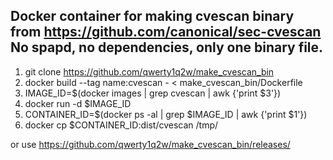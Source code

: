 Docker container for making cvescan binary from https://github.com/canonical/sec-cvescan No spapd, no dependencies, only one binary file.
---
1) git clone https://github.com/qwerty1q2w/make_cvescan_bin
2) docker build --tag name:cvescan - < make_cvescan_bin/Dockerfile
4) IMAGE_ID=$(docker images | grep cvescan | awk {'print $3'})
5) docker run -d $IMAGE_ID
6) CONTAINER_ID=$(docker ps -al | grep $IMAGE_ID | awk {'print $1'})
7) docker cp $CONTAINER_ID:dist/cvescan /tmp/

or use https://github.com/qwerty1q2w/make_cvescan_bin/releases/
